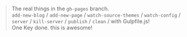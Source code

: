 > The real things in the `gh-pages` branch.  
> `add-new-blog` / `add-new-page` / `watch-source-themes` / `watch-config` / `server` / `kill-server` / `publish` / `clean` / with Gulpfile.js!  
> One Key done. this is awesome!
